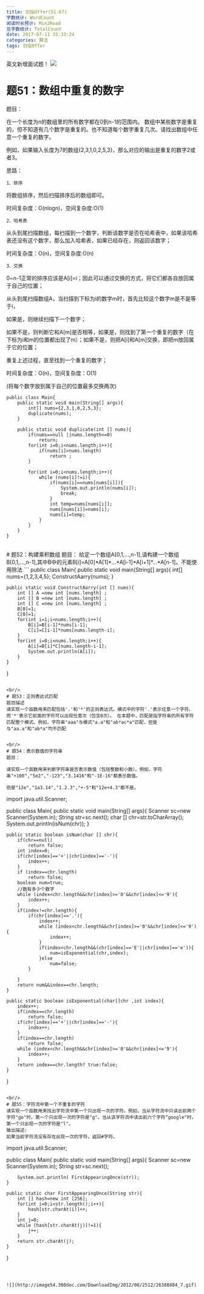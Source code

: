 ```yaml
---
title: 剑指Offer(51-67)
字数统计: WordCount
阅读时长预计: Min2Read
总字数统计: TotalCount
date: 2017-07-11 15:33:24
categories: 算法
tags: 剑指Offer
---
```

英文新增面试题！
![](http://wx2.sinaimg.cn/mw690/648ac377ly1fc9yud55n0g20c806uqrm.gif)
<!--more-->
# 题51：数组中重复的数字

题目：

在一个长度为n的数组里的所有数字都在0到n-1的范围内。 数组中某些数字是重复的，但不知道有几个数字是重复的。也不知道每个数字重复几次。请找出数组中任意一个重复的数字。

例如，如果输入长度为7的数组{2,3,1,0,2,5,3}，那么对应的输出是重复的数字2或者3。

思路：


`1、排序`

将数组排序，然后扫描排序后的数组即可。

时间复杂度：O(nlogn)，空间复杂度:O(1)

`2、哈希表`

从头到尾扫描数组，每扫描到一个数字，判断该数字是否在哈希表中，如果该哈希表还没有这个数字，那么加入哈希表，如果已经存在，则返回该数字；

时间复杂度：O(n)，空间复杂度:O(n)

`3、交换`

0~n-1正常的排序应该是A[i]=i；因此可以通过交换的方式，将它们都各自放回属于自己的位置；

从头到尾扫描数组A，当扫描到下标为i的数字m时，首先比较这个数字m是不是等于i，

如果是，则继续扫描下一个数字；

如果不是，则判断它和A[m]是否相等，如果是，则找到了第一个重复的数字（在下标为i和m的位置都出现了m）；如果不是，则把A[i]和A[m]交换，即把m放回属于它的位置；

重复上述过程，直至找到一个重复的数字；

时间复杂度：O(n)，空间复杂度：O(1)

(将每个数字放到属于自己的位置最多交换两次)
```
public class Main{
    public static void main(String[] args){
        int[] nums={2,3,1,0,2,5,3};
        duplicate(nums);
    }

    public static void duplicate(int [] nums){
        if(nums==null ||nums.length<=0)
            return;
        for(int i=0;i<nums.length;i++){
            if(nums[i]>nums.length)
                return ;
        }

        for(int i=0;i<nums.length;i++){
            while (nums[i]!=i){
                if(nums[i]==nums[nums[i]]){
                    System.out.println(nums[i]);
                    break;
                }
                int temp=nums[nums[i]];
                nums[nums[i]]=nums[i];
                nums[i]=temp;
            }
        }
    }
}

```
<br/>
# 题52：构建乘积数组
题目： 
给定一个数组A[0,1,...,n-1],请构建一个数组B[0,1,...,n-1],其中B中的元素B[i]=A[0]*A[1]*...*A[i-1]*A[i+1]*...*A[n-1]。不能使用除法
```
public class Main{
    public static void main(String[] args){
        int[] nums={1,2,3,4,5};
        ConstructAarry(nums);
    }

    public static void ConstructAarry(int [] nums){
        int [] A =new int [nums.length] ;
        int [] B =new int [nums.length] ;
        int [] C =new int [nums.length] ;
        B[0]=1;
        C[0]=1;
        for(int i=1;i<nums.length;i++){
            B[i]=B[i-1]*nums[i-1];
            C[i]=C[i-1]*nums[nums.length-i];
        }
        for(int i=0;i<nums.length;i++){
            A[i]=B[i]*C[nums.length-i-1];
            System.out.println(A[i]);
        }
    }
}
```

<br/>
# 题53：正则表达式匹配
题目描述
请实现一个函数用来匹配包括'.'和'*'的正则表达式。模式中的字符'.'表示任意一个字符，而'*'表示它前面的字符可以出现任意次（包含0次）。 在本题中，匹配是指字符串的所有字符匹配整个模式。例如，字符串"aaa"与模式"a.a"和"ab*ac*a"匹配，但是与"aa.a"和"ab*a"均不匹配
```

```

<br/>
# 题54：表示数值的字符串
题目：

请实现一个函数用来判断字符串是否表示数值（包括整数和小数）。例如，字符串"+100","5e2","-123","3.1416"和"-1E-16"都表示数值。

但是"12e","1a3.14","1.2.3","+-5"和"12e+4.3"都不是。
```
import java.util.Scanner;

public class Main{
    public static void main(String[] args){
        Scanner sc=new Scanner(System.in);
        String str=sc.next();
        char [] chr=str.toCharArray();
        System.out.println(isNum(chr));
    }

    public static boolean isNum(char [] chr){
        if(chr==null)
            return false;
        int index=0;
        if(chr[index]=='+'||chr[index]=='-'){
            index++;
        }
        if (index==chr.length)
            return false;
        boolean num=true;
        //数有多少个数字
        while (index<chr.length&&chr[index]>='0'&&chr[index]<='9'){
            index++;
        }
        if(index!=chr.length){
            if(chr[index]=='.'){
                index++;
                while (index<chr.length&&chr[index]>='0'&&chr[index]<='9'){
                    index++;
                }
                if(index<chr.length&&(chr[index]=='E'||chr[index]=='e')){
                    num=isExponential(chr,index);
                }else
                    num=false;
            }

        }
        return num&&index==chr.length;
    }

    public static boolean isExponential(char[]chr ,int index){
        index++;
        if(index==chr.length)
            return false;
        if(chr[index]=='+'||chr[index]=='-'){
            index++;
        }
        if(index==chr.length)
            return false;
        while (index<chr.length&&chr[index]>='0'&&chr[index]<='9'){
            index++;
        }
        return index==chr.length? true:false;
    }
}
```

<br/>
# 题55：字符流中第一个不重复的字符
请实现一个函数用来找出字符流中第一个只出现一次的字符。例如，当从字符流中只读出前两个字符"go"时，第一个只出现一次的字符是"g"。当从该字符流中读出前六个字符“google"时，第一个只出现一次的字符是"l"。
输出描述:
如果当前字符流没有存在出现一次的字符，返回#字符。
```
import java.util.Scanner;

public class Main{
    public static void main(String[] args){
        Scanner sc=new Scanner(System.in);
        String str=sc.next();

        System.out.println( FirstAppearingOnce(str));
    }

    public static char FirstAppearingOnce(String str){
        int [] hash=new int [256];
        for(int i=0;i<str.length();i++){
            hash[str.charAt(i)]++;
        }
        int j=0;
        while (hash[str.charAt(j)]!=1){
            j++;
        }
        return str.charAt(j);
    }
}
```



![](http://image54.360doc.com/DownloadImg/2012/08/2512/26388884_7.gif)